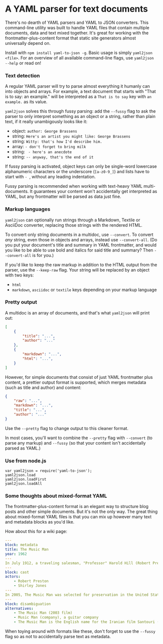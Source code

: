 # A YAML parser for text documents

There's no dearth of YAML parsers and YAML to JSON converters. This command-line utility was built to handle YAML files that contain multiple documents, data and text mixed together. It's great for working with the frontmatter-plus-content format that static site generators almost universally depend on.

Install with `npm install yaml-to-json -g`. Basic usage is simply `yaml2json <file>`. For an overview of all available command-line flags, use `yaml2json --help` or read on!

### Text detection

A regular YAML parser will try to parse almost everything it humanly can into objects and arrays. For example, a text document that starts with "That is to say: an example." will be interpreted as a `That is to say` key with `an example.` as its value.

`yaml2json` solves this through fussy parsing: add the `--fussy` flag to ask the parser to only interpret something as an object or a string, rather than plain text, if it really unambigously looks like it: 

* object: `author: George Brassens`
* string: `Here's an artist you might like: George Brassens`
* string: `Witty: that's how I'd describe him.`
* array: `- don't forget to bring milk`
* string: ` - here's an anecdote`
* string: `-- anyway, that's the end of it`

If fussy parsing is activated, object keys can only be single-word lowercase alphanumeric characters or the underscore (`[a-z0-9_]`) and lists have to start with `- `, without any leading indentation.

Fussy parsing is recommended when working with text-heavy YAML multi-documents. It guarantees your content won't accidentally get interpreted as YAML, but any frontmatter will be parsed as data just fine.

### Markup languages

`yaml2json` can optionally run strings through a Markdown, Textile or AsciiDoc converter, replacing those strings with the rendered HTML.

To convert only string documents in a multidoc, use `--convert`. To convert _any_ string, even those in objects and arrays, instead use `--convert-all`. (Do you put your document's title and summary in YAML frontmatter, and would you like to be able to use bold and italics for said title and summary? Then `--convert-all` is for you.)

If you'd like to keep the raw markup in addition to the HTML output from the parser, use the `--keep-raw` flag. Your string will be replaced by an object with two keys: 

* `html`
* `markdown`, `asciidoc` or `textile` keys depending on your markup language

### Pretty output

A multidoc is an array of documents, and that's what `yaml2json` will print out:

```json
[
    {
        "title": "...", 
        "author": "..."
    }, 
    {
        "markdown": "...", 
        "html": "...", 
    }
]
```

However, for simple documents that consist of just YAML frontmatter plus content, a prettier output format is supported, which merges metadata (such as title and author) and content: 

```json
{
    "raw": "...", 
    "markdown": "...", 
    "title": "...", 
    "author": "..."
}
```

Use the `--pretty` flag to change output to this cleaner format.

In most cases, you'll want to combine the `--pretty` flag with `--convert` (to parse any markup) and `--fussy` (so that your content isn't accidentally parsed as YAML.)

### Use from node.js

    var yaml2json = require('yaml-to-json');
    yaml2json.load
    yaml2json.loadFirst
    yaml2json.loadAll

### Some thoughts about mixed-format YAML

The frontmatter-plus-content format is an elegant way to structure blog posts and other simple documents. But it's not the only way. The great thing about mixed-format YAML files is that you can mix up however many text and metadata blocks as you'd like.

How about this for a wiki page:

```yaml
---
block: metadata
title: The Music Man
year: 1962
---
In July 1912, a traveling salesman, "Professor" Harold Hill (Robert Preston), arrives in the fictional location of River City, Iowa, intrigued by the challenge of swindling the famously stubborn natives of Iowa.
---
block: cast
actors:
    - Robert Preston
    - Shirley Jones
---
In 2005, The Music Man was selected for preservation in the United States National Film Registry by the Library of Congress as being "culturally, historically, or aesthetically significant".
---
block: disambiguation
alternatives:
    - The Music Man (2003 film)
    - Music Man (company), a guitar company
    - The Music Man is the English name for the Iranian film Santouri (film)
```

When toying around with formats like these, don't forget to use the `--fussy` flag so as not to accidentally parse text as metadata.

